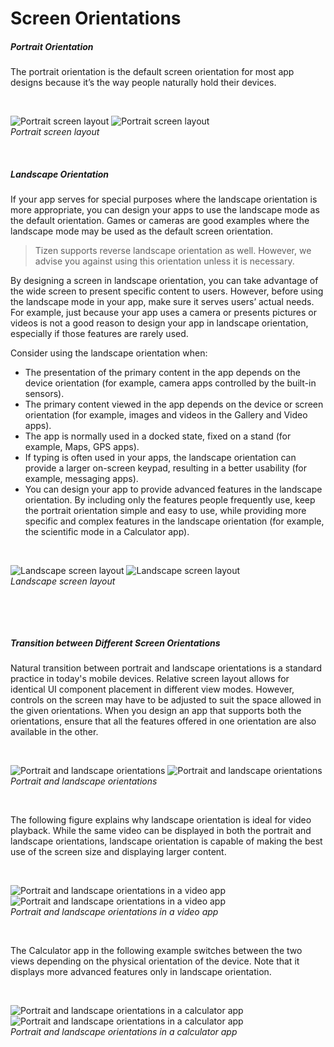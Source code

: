 # Screen Orientations



##### Portrait Orientation

The portrait orientation is the default screen orientation for most app designs because it’s the way people naturally hold their devices.

 



![Portrait screen layout](media/4.5.1_a.png) ![Portrait screen layout](media/4.5.1_b.png)  
*Portrait screen layout*



 

##### Landscape Orientation

If your app serves for special purposes where the landscape orientation is more appropriate, you can design your apps to use the landscape mode as the default orientation. Games or cameras are good examples where the landscape mode may be used as the default screen orientation.



> Tizen supports reverse landscape orientation as well. However, we advise you against using this orientation unless it is necessary.



By designing a screen in landscape orientation, you can take advantage of the wide screen to present specific content to users. However, before using the landscape mode in your app, make sure it serves users’ actual needs. For example, just because your app uses a camera or presents pictures or videos is not a good reason to design your app in landscape orientation, especially if those features are rarely used.

Consider using the landscape orientation when:

-   The presentation of the primary content in the app depends on the device orientation (for example, camera apps controlled by the built-in sensors).
-   The primary content viewed in the app depends on the device or screen orientation (for example, images and videos in the Gallery and Video apps).
-   The app is normally used in a docked state, fixed on a stand (for example, Maps, GPS apps).
-   If typing is often used in your apps, the landscape orientation can provide a larger on-screen keypad, resulting in a better usability (for example, messaging apps).
-   You can design your app to provide advanced features in the landscape orientation. By including only the features people frequently use, keep the portrait orientation simple and easy to use, while providing more specific and complex features in the landscape orientation (for example, the scientific mode in a Calculator app).

 



![Landscape screen layout](media/4.5.1_c.png) ![Landscape screen layout](media/4.5.1_d.png)  
*Landscape screen layout*



 

 

##### Transition between Different Screen Orientations

Natural transition between portrait and landscape orientations is a standard practice in today's mobile devices. Relative screen layout allows for identical UI component placement in different view modes. However, controls on the screen may have to be adjusted to suit the space allowed in the given orientations. When you design an app that supports both the orientations, ensure that all the features offered in one orientation are also available in the other.

 



![Portrait and landscape orientations](media/4.5.1_e.png) ![Portrait and landscape orientations](media/4.5.1_f.png)  
*Portrait and landscape orientations*



 

The following figure explains why landscape orientation is ideal for video playback. While the same video can be displayed in both the portrait and landscape orientations, landscape orientation is capable of making the best use of the screen size and displaying larger content.

 



![Portrait and landscape orientations in a video app](media/4.5.1_g_.png) ![Portrait and landscape orientations in a video app](media/4.5.1_h_.png)  
*Portrait and landscape orientations in a video app*



 

The Calculator app in the following example switches between the two views depending on the physical orientation of the device. Note that it displays more advanced features only in landscape orientation.

 



![Portrait and landscape orientations in a calculator app](media/4.5.1_i.png) ![Portrait and landscape orientations in a calculator app](media/4.5.1_j.png)  
*Portrait and landscape orientations in a calculator app*
